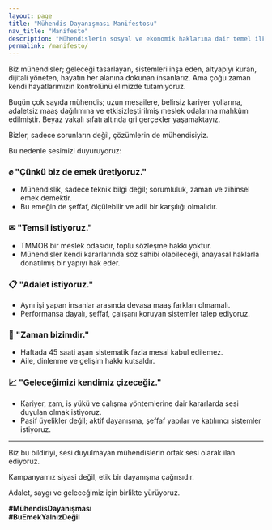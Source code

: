 ```yaml
---
layout: page
title: "Mühendis Dayanışması Manifestosu"
nav_title: "Manifesto"
description: "Mühendislerin sosyal ve ekonomik haklarına dair temel ilkeler ve hedefler"
permalink: /manifesto/
---
```


Biz mühendisler; geleceği tasarlayan, sistemleri inşa eden, altyapıyı kuran, dijitali yöneten, hayatın her alanına dokunan insanlarız. Ama çoğu zaman kendi hayatlarımızın kontrolünü elimizde tutamıyoruz.

Bugün çok sayıda mühendis; uzun mesailere, belirsiz kariyer yollarına, adaletsiz maaş dağılımına ve etkisizleştirilmiş meslek odalarına mahkûm edilmiştir. Beyaz yakalı sıfatı altında gri gerçekler yaşamaktayız.

Bizler, sadece sorunların değil, çözümlerin de mühendisiyiz.

Bu nedenle sesimizi duyuruyoruz:

### ✊ "Çünkü biz de emek üretiyoruz."

- Mühendislik, sadece teknik bilgi değil; sorumluluk, zaman ve zihinsel emek demektir.
- Bu emeğin de şeffaf, ölçülebilir ve adil bir karşılığı olmalıdır.

### ✉ "Temsil istiyoruz."

- TMMOB bir meslek odasıdır, toplu sözleşme hakkı yoktur.
- Mühendisler kendi kararlarında söz sahibi olabileceği, anayasal haklarla donatılmış bir yapıyı hak eder.

### 📋 "Adalet istiyoruz."

- Aynı işi yapan insanlar arasında devasa maaş farkları olmamalı.
- Performansa dayalı, şeffaf, çalışanı koruyan sistemler talep ediyoruz.

### 📅 "Zaman bizimdir."

- Haftada 45 saati aşan sistematik fazla mesai kabul edilemez.
- Aile, dinlenme ve gelişim hakkı kutsaldır.

### 📈 "Geleceğimizi kendimiz çizeceğiz."

- Kariyer, zam, iş yükü ve çalışma yöntemlerine dair kararlarda sesi duyulan olmak istiyoruz.
- Pasif üyelikler değil; aktif dayanışma, şeffaf yapılar ve katılımcı sistemler istiyoruz.

---

Biz bu bildiriyi, sesi duyulmayan mühendislerin ortak sesi olarak ilan ediyoruz.

Kampanyamız siyasi değil, etik bir dayanışma çağrısıdır.

Adalet, saygı ve geleceğimiz için birlikte yürüyoruz.

**#MühendisDayanışması**  
**#BuEmekYalnızDeğil**

